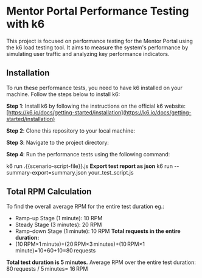 # Mentor Portal Performance Testing with k6

This project is focused on performance testing for the Mentor Portal using the k6 load testing tool. It aims to measure the system's performance by simulating user traffic and analyzing key performance indicators.

## Installation

To run these performance tests, you need to have k6 installed on your machine. Follow the steps below to install k6:

 **Step 1**: Install k6 by following the instructions on the official k6 website: [https://k6.io/docs/getting-started/installation](https://k6.io/docs/getting-started/installation)


 **Step 2**: Clone this repository to your local machine:

 **Step 3**: Navigate to the project directory:

**Step 4**: Run the performance tests using the following command:

k6 run .\{{scenario-script-file}}.js
**Export test report as json**
k6 run --summary-export=summary.json your_test_script.js


## Total RPM Calculation

To find the overall average RPM for the entire test duration eg.:
- Ramp-up Stage (1 minute): 10 RPM
- Steady Stage (3 minutes): 20 RPM
- Ramp-down Stage (1 minute): 10 RPM
**Total requests in the entire duration:**
- (10 RPM×1 minute)+(20 RPM×3 minutes)+(10 RPM×1 minute)=10+60+10=80 requests

**Total test duration is 5 minutes.**
Average RPM over the entire test duration:
80 requests / 5 minutes= 16 RPM



